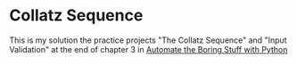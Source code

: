 # Collatz Sequence

This is my solution the practice projects "The Collatz Sequence" and "Input Validation" at the end of chapter 3 in [Automate the Boring Stuff with Python](https://automatetheboringstuff.com/2e/chapter3/)
